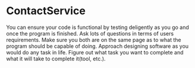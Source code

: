 # ContactService
You can ensure your code is functional by testing deligently as you go and once the program is finished.
Ask lots of questions in terms of users requirements. Make sure you both are on the same page as to what the program should be capable of doing.
Approach designing software as you would do any task in life. Figure out what task you want to complete and what it will take to complete it(tool, etc.).
